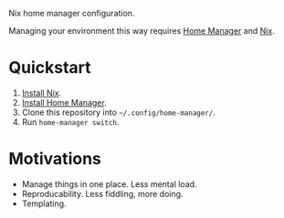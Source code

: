 Nix home manager configuration.

Managing your environment this way requires [Home Manager](https://nix-community.github.io/home-manager/index.xhtml) and [Nix](https://nixos.org/).

# Quickstart

1. [Install Nix](https://nixos.org/download/).
2. [Install Home Manager](https://nix-community.github.io/home-manager/index.xhtml#ch-installation).
3. Clone this repository into `~/.config/home-manager/`.
4. Run `home-manager switch`.

# Motivations

- Manage things in one place. Less mental load.
- Reproducability. Less fiddling, more doing.
- Templating.
